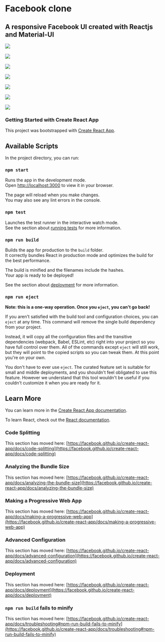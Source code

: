 <h1> Facebook clone </h1>
<h2> A responsive Facebook UI created with Reactjs and Material-UI</h2>

<img src="https://github.com/atharvakutwal2002/fb/blob/main/public/assets/readme/Screenshot%20(935).png?raw=true"/>
<br>
<br>

<img src="https://github.com/atharvakutwal2002/fb/blob/main/public/assets/readme/Screenshot%20(936).png?raw=true"/>
 
<br>
<br>
<img src="https://github.com/atharvakutwal2002/fb/blob/main/public/assets/readme/Screenshot%20(937).png?raw=true"/>
<br>
<br>
<img src="https://github.com/atharvakutwal2002/fb/blob/main/public/assets/readme/Screenshot%20(938).png?raw=true"/>
<br>
<br>
<img src="https://github.com/atharvakutwal2002/fb/blob/main/public/assets/readme/Screenshot%20(939).png?raw=true"/>
<br>
<br>
<img src="https://github.com/atharvakutwal2002/fb/blob/main/public/assets/readme/Screenshot%20(940).png?raw=true"/>
<br>
<br>
<img src="https://github.com/atharvakutwal2002/fb/blob/main/public/assets/readme/Screenshot%20(941).png?raw=true"/>


<h3>Getting Started with Create React App</h3>

This project was bootstrapped with [Create React App](https://github.com/facebook/create-react-app).

## Available Scripts

In the project directory, you can run:

### `npm start`

Runs the app in the development mode.\
Open [http://localhost:3000](http://localhost:3000) to view it in your browser.

The page will reload when you make changes.\
You may also see any lint errors in the console.

### `npm test`

Launches the test runner in the interactive watch mode.\
See the section about [running tests](https://facebook.github.io/create-react-app/docs/running-tests) for more information.

### `npm run build`

Builds the app for production to the `build` folder.\
It correctly bundles React in production mode and optimizes the build for the best performance.

The build is minified and the filenames include the hashes.\
Your app is ready to be deployed!

See the section about [deployment](https://facebook.github.io/create-react-app/docs/deployment) for more information.

### `npm run eject`

**Note: this is a one-way operation. Once you `eject`, you can't go back!**

If you aren't satisfied with the build tool and configuration choices, you can `eject` at any time. This command will remove the single build dependency from your project.

Instead, it will copy all the configuration files and the transitive dependencies (webpack, Babel, ESLint, etc) right into your project so you have full control over them. All of the commands except `eject` will still work, but they will point to the copied scripts so you can tweak them. At this point you're on your own.

You don't have to ever use `eject`. The curated feature set is suitable for small and middle deployments, and you shouldn't feel obligated to use this feature. However we understand that this tool wouldn't be useful if you couldn't customize it when you are ready for it.

## Learn More

You can learn more in the [Create React App documentation](https://facebook.github.io/create-react-app/docs/getting-started).

To learn React, check out the [React documentation](https://reactjs.org/).

### Code Splitting

This section has moved here: [https://facebook.github.io/create-react-app/docs/code-splitting](https://facebook.github.io/create-react-app/docs/code-splitting)

### Analyzing the Bundle Size

This section has moved here: [https://facebook.github.io/create-react-app/docs/analyzing-the-bundle-size](https://facebook.github.io/create-react-app/docs/analyzing-the-bundle-size)

### Making a Progressive Web App

This section has moved here: [https://facebook.github.io/create-react-app/docs/making-a-progressive-web-app](https://facebook.github.io/create-react-app/docs/making-a-progressive-web-app)

### Advanced Configuration

This section has moved here: [https://facebook.github.io/create-react-app/docs/advanced-configuration](https://facebook.github.io/create-react-app/docs/advanced-configuration)

### Deployment

This section has moved here: [https://facebook.github.io/create-react-app/docs/deployment](https://facebook.github.io/create-react-app/docs/deployment)

### `npm run build` fails to minify

This section has moved here: [https://facebook.github.io/create-react-app/docs/troubleshooting#npm-run-build-fails-to-minify](https://facebook.github.io/create-react-app/docs/troubleshooting#npm-run-build-fails-to-minify)
